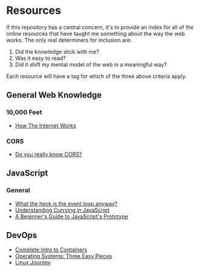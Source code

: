 # Resources

If this repository has a central concern, it's to provide an index for all of the online resources that have taught me something about the way the web works. The only real determiners for inclusion are:

1. Did the knowledge stick with me?
2. Was it easy to read?
3. Did it shift my mental model of the web in a meaningful way?

Each resource will have a tag for which of the three above criteria apply.

## General Web Knowledge

### 10,000 Feet

- [How The Internet Works](https://www.khanacademy.org/partner-content/code-org/internet-works)

### CORS

- [Do you really know CORS?](http://performantcode.com/web/do-you-really-know-cors)

## JavaScript

### General

- [What the heck is the event loop anyway?](https://www.youtube.com/watch?v=8aGhZQkoFbQ)
- [Understanding Currying in JavaScript](https://blog.bitsrc.io/understanding-currying-in-javascript-ceb2188c339)
- [A Beginner's Guide to JavaScript's Prototype](https://tylermcginnis.com/beginners-guide-to-javascript-prototype/)

## DevOps

- [Complete Intro to Containers](https://btholt.github.io/complete-intro-to-containers)
- [Operating Systems: Three Easy Pieces](http://pages.cs.wisc.edu/~remzi/OSTEP/)
- [Linux Journey](https://linuxjourney.com/)
